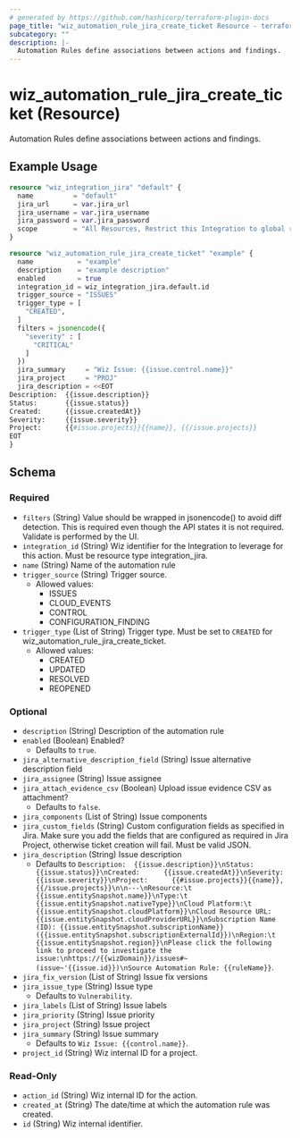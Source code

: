 ```yaml
---
# generated by https://github.com/hashicorp/terraform-plugin-docs
page_title: "wiz_automation_rule_jira_create_ticket Resource - terraform-provider-wiz"
subcategory: ""
description: |-
  Automation Rules define associations between actions and findings.
---
```


# wiz_automation_rule_jira_create_ticket (Resource)

Automation Rules define associations between actions and findings.

## Example Usage

```terraform
resource "wiz_integration_jira" "default" {
  name          = "default"
  jira_url      = var.jira_url
  jira_username = var.jira_username
  jira_password = var.jira_password
  scope         = "All Resources, Restrict this Integration to global roles only"
}

resource "wiz_automation_rule_jira_create_ticket" "example" {
  name           = "example"
  description    = "example description"
  enabled        = true
  integration_id = wiz_integration_jira.default.id
  trigger_source = "ISSUES"
  trigger_type = [
    "CREATED",
  ]
  filters = jsonencode({
    "severity" : [
      "CRITICAL"
    ]
  })
  jira_summary     = "Wiz Issue: {{issue.control.name}}"
  jira_project     = "PROJ"
  jira_description = <<EOT
Description:  {{issue.description}}
Status:       {{issue.status}}
Created:      {{issue.createdAt}}
Severity:     {{issue.severity}}
Project:      {{#issue.projects}}{{name}}, {{/issue.projects}}
EOT
}
```

<!-- schema generated by tfplugindocs -->
## Schema

### Required

- `filters` (String) Value should be wrapped in jsonencode() to avoid diff detection. This is required even though the API states it is not required.  Validate is performed by the UI.
- `integration_id` (String) Wiz identifier for the Integration to leverage for this action. Must be resource type integration_jira.
- `name` (String) Name of the automation rule
- `trigger_source` (String) Trigger source.
    - Allowed values: 
        - ISSUES
        - CLOUD_EVENTS
        - CONTROL
        - CONFIGURATION_FINDING
- `trigger_type` (List of String) Trigger type. Must be set to `CREATED` for wiz_automation_rule_jira_create_ticket.
    - Allowed values: 
        - CREATED
        - UPDATED
        - RESOLVED
        - REOPENED

### Optional

- `description` (String) Description of the automation rule
- `enabled` (Boolean) Enabled?
    - Defaults to `true`.
- `jira_alternative_description_field` (String) Issue alternative description field
- `jira_assignee` (String) Issue assignee
- `jira_attach_evidence_csv` (Boolean) Upload issue evidence CSV as attachment?
    - Defaults to `false`.
- `jira_components` (List of String) Issue components
- `jira_custom_fields` (String) Custom configuration fields as specified in Jira. Make sure you add the fields that are configured as required in Jira Project, otherwise ticket creation will fail. Must be valid JSON.
- `jira_description` (String) Issue description
    - Defaults to `Description:  {{issue.description}}\nStatus:       {{issue.status}}\nCreated:      {{issue.createdAt}}\nSeverity:     {{issue.severity}}\nProject:      {{#issue.projects}}{{name}}, {{/issue.projects}}\n\n---\nResource:\t            {{issue.entitySnapshot.name}}\nType:\t                {{issue.entitySnapshot.nativeType}}\nCloud Platform:\t        {{issue.entitySnapshot.cloudPlatform}}\nCloud Resource URL:     {{issue.entitySnapshot.cloudProviderURL}}\nSubscription Name (ID): {{issue.entitySnapshot.subscriptionName}} ({{issue.entitySnapshot.subscriptionExternalId}})\nRegion:\t                {{issue.entitySnapshot.region}}\nPlease click the following link to proceed to investigate the issue:\nhttps://{{wizDomain}}/issues#~(issue~'{{issue.id}})\nSource Automation Rule: {{ruleName}}`.
- `jira_fix_version` (List of String) Issue fix versions
- `jira_issue_type` (String) Issue type
    - Defaults to `Vulnerability`.
- `jira_labels` (List of String) Issue labels
- `jira_priority` (String) Issue priority
- `jira_project` (String) Issue project
- `jira_summary` (String) Issue summary
    - Defaults to `Wiz Issue: {{control.name}}`.
- `project_id` (String) Wiz internal ID for a project.

### Read-Only

- `action_id` (String) Wiz internal ID for the action.
- `created_at` (String) The date/time at which the automation rule was created.
- `id` (String) Wiz internal identifier.
